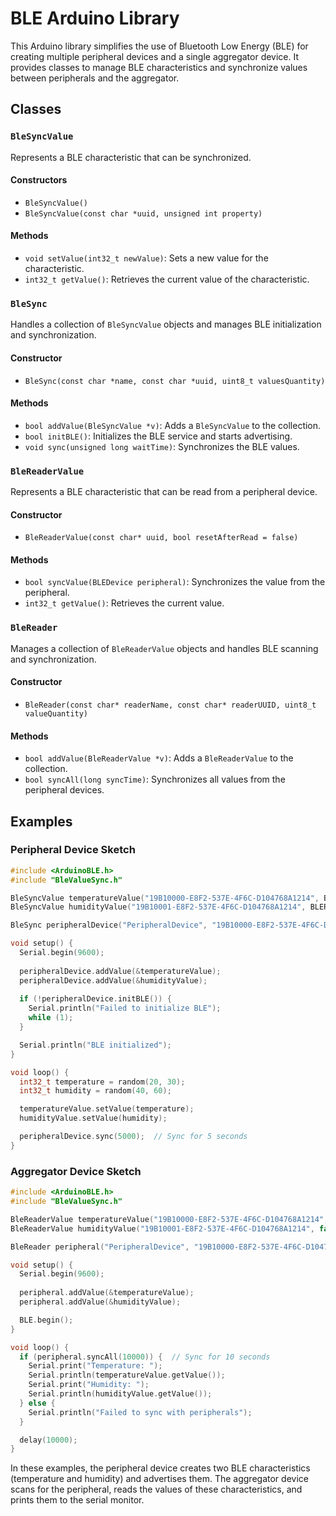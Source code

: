# BLE Arduino Library

This Arduino library simplifies the use of Bluetooth Low Energy (BLE) for creating multiple peripheral devices and a single aggregator device. It provides classes to manage BLE characteristics and synchronize values between peripherals and the aggregator.

## Classes

### `BleSyncValue`
Represents a BLE characteristic that can be synchronized.

#### Constructors
- `BleSyncValue()`
- `BleSyncValue(const char *uuid, unsigned int property)`

#### Methods
- `void setValue(int32_t newValue)`: Sets a new value for the characteristic.
- `int32_t getValue()`: Retrieves the current value of the characteristic.

### `BleSync`
Handles a collection of `BleSyncValue` objects and manages BLE initialization and synchronization.

#### Constructor
- `BleSync(const char *name, const char *uuid, uint8_t valuesQuantity)`

#### Methods
- `bool addValue(BleSyncValue *v)`: Adds a `BleSyncValue` to the collection.
- `bool initBLE()`: Initializes the BLE service and starts advertising.
- `void sync(unsigned long waitTime)`: Synchronizes the BLE values.

### `BleReaderValue`
Represents a BLE characteristic that can be read from a peripheral device.

#### Constructor
- `BleReaderValue(const char* uuid, bool resetAfterRead = false)`

#### Methods
- `bool syncValue(BLEDevice peripheral)`: Synchronizes the value from the peripheral.
- `int32_t getValue()`: Retrieves the current value.

### `BleReader`
Manages a collection of `BleReaderValue` objects and handles BLE scanning and synchronization.

#### Constructor
- `BleReader(const char* readerName, const char* readerUUID, uint8_t valueQuantity)`

#### Methods
- `bool addValue(BleReaderValue *v)`: Adds a `BleReaderValue` to the collection.
- `bool syncAll(long syncTime)`: Synchronizes all values from the peripheral devices.

## Examples

### Peripheral Device Sketch

```cpp
#include <ArduinoBLE.h>
#include "BleValueSync.h"

BleSyncValue temperatureValue("19B10000-E8F2-537E-4F6C-D104768A1214", BLERead | BLENotify);
BleSyncValue humidityValue("19B10001-E8F2-537E-4F6C-D104768A1214", BLERead | BLENotify);

BleSync peripheralDevice("PeripheralDevice", "19B10000-E8F2-537E-4F6C-D104768A1214", 2);

void setup() {
  Serial.begin(9600);
  
  peripheralDevice.addValue(&temperatureValue);
  peripheralDevice.addValue(&humidityValue);
  
  if (!peripheralDevice.initBLE()) {
    Serial.println("Failed to initialize BLE");
    while (1);
  }

  Serial.println("BLE initialized");
}

void loop() {
  int32_t temperature = random(20, 30);
  int32_t humidity = random(40, 60);

  temperatureValue.setValue(temperature);
  humidityValue.setValue(humidity);

  peripheralDevice.sync(5000);  // Sync for 5 seconds
}
```

### Aggregator Device Sketch

```cpp
#include <ArduinoBLE.h>
#include "BleValueSync.h"

BleReaderValue temperatureValue("19B10000-E8F2-537E-4F6C-D104768A1214", false);
BleReaderValue humidityValue("19B10001-E8F2-537E-4F6C-D104768A1214", false);

BleReader peripheral("PeripheralDevice", "19B10000-E8F2-537E-4F6C-D104768A1214", 2);

void setup() {
  Serial.begin(9600);
  
  peripheral.addValue(&temperatureValue);
  peripheral.addValue(&humidityValue);

  BLE.begin();
}

void loop() {
  if (peripheral.syncAll(10000)) {  // Sync for 10 seconds
    Serial.print("Temperature: ");
    Serial.println(temperatureValue.getValue());
    Serial.print("Humidity: ");
    Serial.println(humidityValue.getValue());
  } else {
    Serial.println("Failed to sync with peripherals");
  }

  delay(10000);
}
```

In these examples, the peripheral device creates two BLE characteristics (temperature and humidity) and advertises them. The aggregator device scans for the peripheral, reads the values of these characteristics, and prints them to the serial monitor.